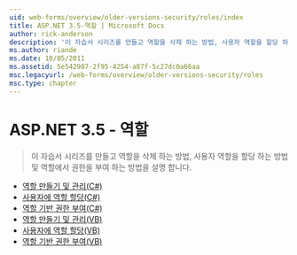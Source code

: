 ```yaml
---
uid: web-forms/overview/older-versions-security/roles/index
title: ASP.NET 3.5-역할 | Microsoft Docs
author: rick-anderson
description: '이 자습서 시리즈를 만들고 역할을 삭제 하는 방법, 사용자 역할을 할당 하는 방법 및 역할에서 권한을 부여 하는 방법을 설명 합니다.'
ms.author: riande
ms.date: 10/05/2011
ms.assetid: 5e542987-2f95-4254-a87f-5c27dc0a66aa
msc.legacyurl: /web-forms/overview/older-versions-security/roles
msc.type: chapter
---
```

<a name="aspnet-35---roles"></a>ASP.NET 3.5 - 역할
====================
> 이 자습서 시리즈를 만들고 역할을 삭제 하는 방법, 사용자 역할을 할당 하는 방법 및 역할에서 권한을 부여 하는 방법을 설명 합니다.


- [역할 만들기 및 관리(C#)](creating-and-managing-roles-cs.md)
- [사용자에 역할 할당(C#)](assigning-roles-to-users-cs.md)
- [역할 기반 권한 부여(C#)](role-based-authorization-cs.md)
- [역할 만들기 및 관리(VB)](creating-and-managing-roles-vb.md)
- [사용자에 역할 할당(VB)](assigning-roles-to-users-vb.md)
- [역할 기반 권한 부여(VB)](role-based-authorization-vb.md)
